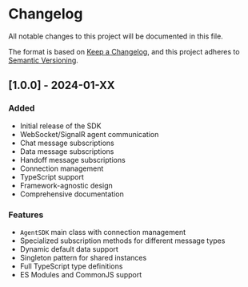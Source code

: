 # Changelog

All notable changes to this project will be documented in this file.

The format is based on [Keep a Changelog](https://keepachangelog.com/en/1.0.0/),
and this project adheres to [Semantic Versioning](https://semver.org/spec/v2.0.0.html).

## [1.0.0] - 2024-01-XX

### Added
- Initial release of the SDK
- WebSocket/SignalR agent communication
- Chat message subscriptions
- Data message subscriptions
- Handoff message subscriptions
- Connection management
- TypeScript support
- Framework-agnostic design
- Comprehensive documentation

### Features
- `AgentSDK` main class with connection management
- Specialized subscription methods for different message types
- Dynamic default data support
- Singleton pattern for shared instances
- Full TypeScript type definitions
- ES Modules and CommonJS support 